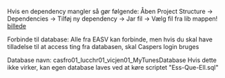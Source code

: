 Hvis en dependency mangler så gør følgende:
Åben Project Structure -> Dependencies -> Tilføj ny dependency -> Jar fil -> Vælg fil fra lib mappen!
[billede](https://github.com/user-attachments/assets/54476983-caad-4ef8-a34c-bf56a3641ddc)

Forbinde til database:
Alle fra EASV kan forbinde, men hvis du skal have tilladelse til at access ting fra databasen, skal Caspers login bruges

Database navn: casfro01_lucchr01_vicjen01_MyTunesDatabase
Hvis dette ikke virker, kan egen database laves ved at køre scriptet "Ess-Que-Ell.sql"
